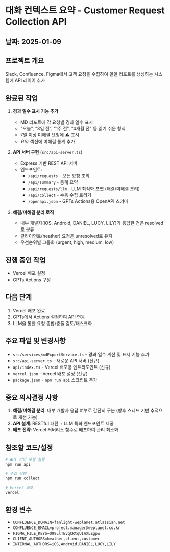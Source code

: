 # 대화 컨텍스트 요약 - Customer Request Collection API
## 날짜: 2025-01-09
## 프로젝트 개요
Slack, Confluence, Figma에서 고객 요청을 수집하여 일일 리포트를 생성하는 시스템에 API 레이어 추가

## 완료된 작업
1. **경과 일수 표시 기능 추가**
   - MD 리포트에 각 요청별 경과 일수 표시
   - "오늘", "3일 전", "1주 전", "4개월 전" 등 읽기 쉬운 형식
   - 7일 이상 미해결 요청에 ⚠️ 표시
   - 요약 섹션에 미해결 통계 추가

2. **API 서버 구현** (`src/api-server.ts`)
   - Express 기반 REST API 서버
   - 엔드포인트:
     - `/api/requests` - 모든 요청 조회
     - `/api/summary` - 통계 요약
     - `/api/requests/llm` - LLM 최적화 포맷 (해결/미해결 분리)
     - `/api/collect` - 수동 수집 트리거
     - `/openapi.json` - GPTs Actions용 OpenAPI 스키마

3. **해결/미해결 분리 로직**
   - 내부 개발자(iOS, Android, DANIEL, LUCY, LILY)가 응답한 건은 resolved로 분류
   - 클라이언트(heather) 요청은 unresolved로 유지
   - 우선순위별 그룹화 (urgent, high, medium, low)

## 진행 중인 작업
- Vercel 배포 설정
- GPTs Actions 구성

## 다음 단계
1. Vercel 배포 완료
2. GPTs에서 Actions 설정하여 API 연동
3. LLM을 통한 요청 종합/충돌 검토/태스크화

## 주요 파일 및 변경사항
- `src/services/mdExportService.ts` - 경과 일수 계산 및 표시 기능 추가
- `src/api-server.ts` - 새로운 API 서버 (신규)
- `api/index.ts` - Vercel 배포용 엔트리포인트 (신규)
- `vercel.json` - Vercel 배포 설정 (신규)
- `package.json` - `npm run api` 스크립트 추가

## 중요 의사결정 사항
1. **해결/미해결 분리**: 내부 개발자 응답 여부로 간단히 구분 (향후 스레드 기반 추적으로 개선 가능)
2. **API 설계**: RESTful 패턴 + LLM 특화 엔드포인트 제공
3. **배포 전략**: Vercel 서버리스 함수로 배포하여 관리 최소화

## 참조할 코드/설정
```bash
# API 서버 로컬 실행
npm run api

# 수집 실행
npm run collect

# Vercel 배포
vercel
```

## 환경 변수
- `CONFLUENCE_DOMAIN=fanlight-weplanet.atlassian.net`
- `CONFLUENCE_EMAIL=project.manager@weplanet.co.kr`
- `FIGMA_FILE_KEYS=O99LlTEvqCRtqUIAXLEgpw`
- `CLIENT_AUTHORS=heather,client,customer`
- `INTERNAL_AUTHORS=iOS,Android,DANIEL,LUCY,LILY`